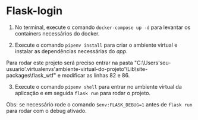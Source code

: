 # Flask-login

1. No terminal, execute o comando ```docker-compose up -d``` para levantar os containers necessários do docker.

2. Execute o comando ```pipenv install``` para criar o ambiente virtual e instalar as dependências necessárias do *app*.

Para rodar este projeto será preciso entrar na pasta "C:\Users\'seu-usuario'\.virtualenvs\'ambiente-virtual-do-projeto'\Lib\site-packages\flask_wtf" e modificar as linhas 82 e 86.

3. Execute o comando ```pipenv shell``` para entrar no ambiente virtual da aplicação e em seguida ```flask run``` para rodar o projeto.

Obs: se necessário rode o comando ```$env:FLASK_DEBUG=1``` antes de ```flask run``` para rodar com o debug ativado.
